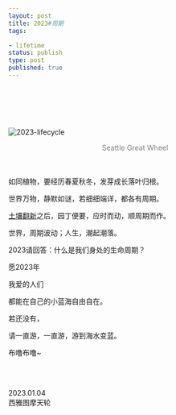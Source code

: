 ```yaml
---
layout: post
title: 2023#周期
tags: 

- lifetime
status: publish
type: post
published: true
---
```



<br>
<br>

<br>
<br>



![2023-lifecycle](https://i.imgur.com/QJ2zeZ3.jpg)

<center><font color="grey"> Seattle Great Wheel </font>  </center>


<br>
<br>

如同植物，要经历春夏秋冬，发芽成长落叶归根。

世界万物，静默如谜，若细细端详，都各有周期。

[土壤翻新](https://willwang.cc/2022/12/horse-manure-and-fertile-soil)之后，园丁便要，应时而动，顺周期而作。

世界，周期波动；人生，潮起潮落。

2023请回答：什么是我们身处的生命周期？

愿2023年

我爱的人们

都能在自己的小蓝海自由自在。

若还没有，

请一直游，一直游，游到海水变蓝。

布噜布噜~ 

<br>
<br>

2023.01.04  <br> 西雅图摩天轮
 <br>
 <br>




